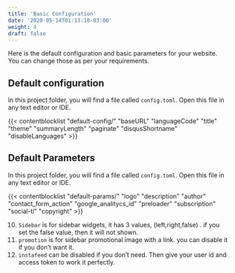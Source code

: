 ```yaml
---
title: 'Basic Configuration'
date: '2020-05-14T01:13:18-03:00'
weight: 4
draft: false
---
```


Here is the default configuration and basic parameters for your website. You can change those as per your requirements.

## Default configuration

In this project folder, you will find a file called `config.toml`. Open this file in any text editor or IDE.

{{< contentblocklist "default-config/" "baseURL" "languageCode" "title" "theme" "summaryLength" "paginate" "disqusShortname" "disableLanguages" >}}

## Default Parameters

In this project folder, you will find a file called `config.toml`. Open this file in any text editor or IDE.

{{< contentblocklist "default-params/" "logo"  "description" "author" "contact_form_action" "google_analitycs_id" "preloader" "subscription" "social-ti" "copyright" >}}

10. `Sidebar` is for sidebar widgets, it has 3 values, (left,right,false) . if you set the false value, then it will not shown.
11. `promotion` is for sidebar promotional image with a link. you can disable it if you don’t want it.
12. `instafeed` can be disabled if you don’t need. Then give your user id and access token to work it perfectly.
